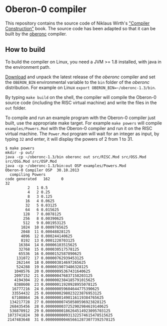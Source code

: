 # Oberon-0 compiler

This repository contains the source code of Niklaus Wirth's
["Compiler Construction"](https://inf.ethz.ch/personal/wirth/CompilerConstruction/index.html)
book. The source code has been adapted so that it can be built by the
[oberonc](https://github.com/lboasso/oberonc) compiler.

## How to build

To build the compiler on Linux, you need a JVM >= 1.8 installed, with java in
the environment path.

[Download](https://github.com/lboasso/oberonc/releases) and unpack the latest
release of the *oberonc* compiler and set the `OBERON_BIN` environmental
variable to the `bin` folder of the *oberonc* distribution. For example on Linux
`export OBERON_BIN=~/oberonc-1.3/bin`.

By typing `make build` on the shell, the compiler will compile the Oberon-0
source code (including the RISC virtual machine) and write the files in the
`out` folder.

To compile and run an example program with the Oberon-0 compiler just built, use
the appropriate make target. For example `make powers` will compile
`examples/Powers.Mod` with the Oberon-0 compiler and run it on the RISC
virtual machine. The `Power.Mod` program will wait for an integer as input,
by typing `32` and enter, it will display the powers of 2 from 1 to 31.

```
$ make powers
mkdir -p out/
java -cp ~/oberonc-1.3/bin oberonc out src/RISC.Mod src/OSS.Mod src/OSG.Mod src/OSP.Mod
java -cp ~/oberonc-1.3/bin:out OSP examples/Powers.Mod
Oberon-0 Compiler OSP  30.10.2013
  compiling Powers
code generated   162     0
32
          2   1 0.5
          4   2 0.25
          8   3 0.125
         16   4 0.0625
         32   5 0.03125
         64   6 0.015625
        128   7 0.0078125
        256   8 0.00390625
        512   9 0.001953125
       1024  10 0.0009765625
       2048  11 0.00048828125
       4096  12 0.000244140625
       8192  13 0.0001220703125
      16384  14 0.00006103515625
      32768  15 0.000030517578125
      65536  16 0.0000152587890625
     131072  17 0.00000762939453125
     262144  18 0.000003814697265625
     524288  19 0.0000019073486328125
    1048576  20 0.00000095367431640625
    2097152  21 0.000000476837158203125
    4194304  22 0.0000002384185791015625
    8388608  23 0.00000011920928955078125
   16777216  24 0.000000059604644775390625
   33554432  25 0.0000000298023223876953125
   67108864  26 0.00000001490116119384765625
  134217728  27 0.000000007450580596923828125
  268435456  28 0.0000000037252902984619140625
  536870912  29 0.00000000186264514923095703125
 1073741824  30 0.000000000931322574615478515625
 2147483648  31 0.0000000004656612873077392578125
```
